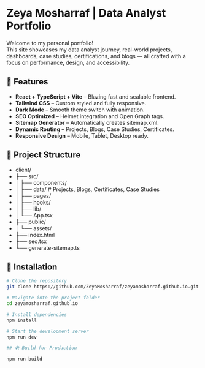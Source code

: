 # Zeya Mosharraf | Data Analyst Portfolio

Welcome to my personal portfolio!  
This site showcases my data analyst journey, real-world projects, dashboards, case studies, certifications, and blogs — all crafted with a focus on performance, design, and accessibility.


## 🚀 Features

- **React + TypeScript + Vite** – Blazing fast and scalable frontend.
- **Tailwind CSS** – Custom styled and fully responsive.
- **Dark Mode** – Smooth theme switch with animation.
- **SEO Optimized** – Helmet integration and Open Graph tags.
- **Sitemap Generator** – Automatically creates sitemap.xml.
- **Dynamic Routing** – Projects, Blogs, Case Studies, Certificates.
- **Responsive Design** – Mobile, Tablet, Desktop ready.

## 📂 Project Structure

- client/
- ├── src/
- │ ├── components/
- │ ├── data/ # Projects, Blogs, Certificates, Case Studies
- │ ├── pages/
- │ ├── hooks/
- │ ├── lib/
- │ └── App.tsx
- ├── public/
- │ └── assets/
- ├── index.html
- ├── seo.tsx
- └── generate-sitemap.ts


## 🔧 Installation

```bash
# Clone the repository
git clone https://github.com/ZeyaMosharraf/zeyamosharraf.github.io.git

# Navigate into the project folder
cd zeyamosharraf.github.io

# Install dependencies
npm install

# Start the development server
npm run dev

## 🛠 Build for Production

npm run build

